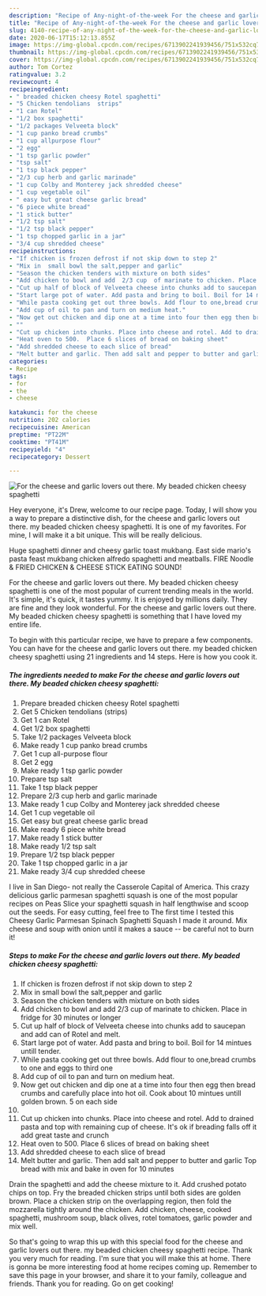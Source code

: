 ```yaml
---
description: "Recipe of Any-night-of-the-week For the cheese and garlic lovers out there.  My beaded chicken cheesy spaghetti"
title: "Recipe of Any-night-of-the-week For the cheese and garlic lovers out there.  My beaded chicken cheesy spaghetti"
slug: 4140-recipe-of-any-night-of-the-week-for-the-cheese-and-garlic-lovers-out-there-my-beaded-chicken-cheesy-spaghetti
date: 2020-06-17T15:12:13.855Z
image: https://img-global.cpcdn.com/recipes/6713902241939456/751x532cq70/for-the-cheese-and-garlic-lovers-out-there-my-beaded-chicken-cheesy-spaghetti-recipe-main-photo.jpg
thumbnail: https://img-global.cpcdn.com/recipes/6713902241939456/751x532cq70/for-the-cheese-and-garlic-lovers-out-there-my-beaded-chicken-cheesy-spaghetti-recipe-main-photo.jpg
cover: https://img-global.cpcdn.com/recipes/6713902241939456/751x532cq70/for-the-cheese-and-garlic-lovers-out-there-my-beaded-chicken-cheesy-spaghetti-recipe-main-photo.jpg
author: Tom Cortez
ratingvalue: 3.2
reviewcount: 4
recipeingredient:
- " breaded chicken cheesy Rotel spaghetti"
- "5 Chicken tendolians  strips"
- "1 can Rotel"
- "1/2 box spaghetti"
- "1/2 packages Velveeta block"
- "1 cup panko bread crumbs"
- "1 cup allpurpose flour"
- "2 egg"
- "1 tsp garlic powder"
- "tsp salt"
- "1 tsp black pepper"
- "2/3 cup herb and garlic marinade"
- "1 cup Colby and Monterey jack shredded cheese"
- "1 cup vegetable oil"
- " easy but great cheese garlic bread"
- "6 piece white bread"
- "1 stick butter"
- "1/2 tsp salt"
- "1/2 tsp black pepper"
- "1 tsp chopped garlic in a jar"
- "3/4 cup shredded cheese"
recipeinstructions:
- "If chicken is frozen defrost if not skip down to step 2"
- "Mix in  small bowl the salt,pepper and garlic"
- "Season the chicken tenders with mixture on both sides"
- "Add chicken to bowl and add  2/3 cup  of marinate to chicken. Place in fridge for 30 minutes or longer"
- "Cut up half of block of Velveeta cheese into chunks add to saucepan and add can of Rotel and melt."
- "Start large pot of water. Add pasta and bring to boil. Boil for 14 mintues untill tender."
- "While pasta cooking get out three bowls. Add flour to one,bread crumbs to one and eggs to third one"
- "Add cup of oil to pan and turn on medium heat."
- "Now get out chicken and dip one at a time into four then egg then bread crumbs and carefully place into hot oil. Cook about 10 mintues untill golden brown. 5 on each side"
- ""
- "Cut up chicken into chunks. Place into cheese and rotel. Add to drained pasta and top with remaining cup of cheese. It&#39;s ok if breading falls off it add great taste and crunch"
- "Heat oven to 500.  Place 6 slices of bread on baking sheet"
- "Add shredded cheese to each slice of bread"
- "Melt butter and garlic. Then add salt and pepper to butter and garlic   Top bread with mix and bake in oven for 10 minutes"
categories:
- Recipe
tags:
- for
- the
- cheese

katakunci: for the cheese 
nutrition: 202 calories
recipecuisine: American
preptime: "PT22M"
cooktime: "PT41M"
recipeyield: "4"
recipecategory: Dessert

---
```



![For the cheese and garlic lovers out there.  My beaded chicken cheesy spaghetti](https://img-global.cpcdn.com/recipes/6713902241939456/751x532cq70/for-the-cheese-and-garlic-lovers-out-there-my-beaded-chicken-cheesy-spaghetti-recipe-main-photo.jpg)

Hey everyone, it's Drew, welcome to our recipe page. Today, I will show you a way to prepare a distinctive dish, for the cheese and garlic lovers out there.  my beaded chicken cheesy spaghetti. It is one of my favorites. For mine, I will make it a bit unique. This will be really delicious.

Huge spaghetti dinner and cheesy garlic toast mukbang. East side mario&#39;s pasta feast mukbang chicken alfredo spaghetti and meatballs. FIRE Noodle &amp; FRIED CHICKEN &amp; CHEESE STICK EATING SOUND!

For the cheese and garlic lovers out there.  My beaded chicken cheesy spaghetti is one of the most popular of current trending meals in the world. It's simple, it's quick, it tastes yummy. It is enjoyed by millions daily. They are fine and they look wonderful. For the cheese and garlic lovers out there.  My beaded chicken cheesy spaghetti is something that I have loved my entire life.


To begin with this particular recipe, we have to prepare a few components. You can have for the cheese and garlic lovers out there.  my beaded chicken cheesy spaghetti using 21 ingredients and 14 steps. Here is how you cook it.

<!--inarticleads1-->

##### The ingredients needed to make For the cheese and garlic lovers out there.  My beaded chicken cheesy spaghetti:

1. Prepare  breaded chicken cheesy Rotel spaghetti
1. Get 5 Chicken tendolians  (strips)
1. Get 1 can Rotel
1. Get 1/2 box spaghetti
1. Take 1/2 packages Velveeta block
1. Make ready 1 cup panko bread crumbs
1. Get 1 cup all-purpose flour
1. Get 2 egg
1. Make ready 1 tsp garlic powder
1. Prepare tsp salt
1. Take 1 tsp black pepper
1. Prepare 2/3 cup herb and garlic marinade
1. Make ready 1 cup Colby and Monterey jack shredded cheese
1. Get 1 cup vegetable oil
1. Get  easy but great cheese garlic bread
1. Make ready 6 piece white bread
1. Make ready 1 stick butter
1. Make ready 1/2 tsp salt
1. Prepare 1/2 tsp black pepper
1. Take 1 tsp chopped garlic in a jar
1. Make ready 3/4 cup shredded cheese


I live in San Diego- not really the Casserole Capital of America. This crazy delicious garlic parmesan spaghetti squash is one of the most popular recipes on Peas Slice your spaghetti squash in half lengthwise and scoop out the seeds. For easy cutting, feel free to The first time I tested this Cheesy Garlic Parmesan Spinach Spaghetti Squash I made it around. Mix cheese and soup with onion until it makes a sauce -- be careful not to burn it! 

<!--inarticleads2-->

##### Steps to make For the cheese and garlic lovers out there.  My beaded chicken cheesy spaghetti:

1. If chicken is frozen defrost if not skip down to step 2
1. Mix in  small bowl the salt,pepper and garlic
1. Season the chicken tenders with mixture on both sides
1. Add chicken to bowl and add  2/3 cup  of marinate to chicken. Place in fridge for 30 minutes or longer
1. Cut up half of block of Velveeta cheese into chunks add to saucepan and add can of Rotel and melt.
1. Start large pot of water. Add pasta and bring to boil. Boil for 14 mintues untill tender.
1. While pasta cooking get out three bowls. Add flour to one,bread crumbs to one and eggs to third one
1. Add cup of oil to pan and turn on medium heat.
1. Now get out chicken and dip one at a time into four then egg then bread crumbs and carefully place into hot oil. Cook about 10 mintues untill golden brown. 5 on each side
1. 
1. Cut up chicken into chunks. Place into cheese and rotel. Add to drained pasta and top with remaining cup of cheese. It&#39;s ok if breading falls off it add great taste and crunch
1. Heat oven to 500.  Place 6 slices of bread on baking sheet
1. Add shredded cheese to each slice of bread
1. Melt butter and garlic. Then add salt and pepper to butter and garlic   Top bread with mix and bake in oven for 10 minutes


Drain the spaghetti and add the cheese mixture to it. Add crushed potato chips on top. Fry the breaded chicken strips until both sides are golden brown. Place a chicken strip on the overlapping region, then fold the mozzarella tightly around the chicken. Add chicken, cheese, cooked spaghetti, mushroom soup, black olives, rotel tomatoes, garlic powder and mix well. 

So that's going to wrap this up with this special food for the cheese and garlic lovers out there.  my beaded chicken cheesy spaghetti recipe. Thank you very much for reading. I'm sure that you will make this at home. There is gonna be more interesting food at home recipes coming up. Remember to save this page in your browser, and share it to your family, colleague and friends. Thank you for reading. Go on get cooking!
